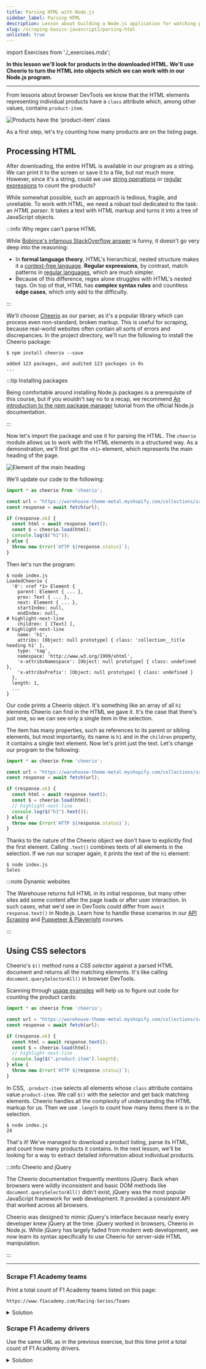 ```yaml
---
title: Parsing HTML with Node.js
sidebar_label: Parsing HTML
description: Lesson about building a Node.js application for watching prices. Using the Cheerio library to parse HTML code of a product listing page.
slug: /scraping-basics-javascript2/parsing-html
unlisted: true
---
```


import Exercises from './_exercises.mdx';

**In this lesson we'll look for products in the downloaded HTML. We'll use Cheerio to turn the HTML into objects which we can work with in our Node.js program.**

---

From lessons about browser DevTools we know that the HTML elements representing individual products have a `class` attribute which, among other values, contains `product-item`.

![Products have the ‘product-item’ class](./images/product-item.png)

As a first step, let's try counting how many products are on the listing page.

## Processing HTML

After downloading, the entire HTML is available in our program as a string. We can print it to the screen or save it to a file, but not much more. However, since it's a string, could we use [string operations](https://developer.mozilla.org/en-US/docs/Web/JavaScript/Reference/Global_Objects/String#instance_methods) or [regular expressions](https://developer.mozilla.org/en-US/docs/Web/JavaScript/Guide/Regular_expressions) to count the products?

While somewhat possible, such an approach is tedious, fragile, and unreliable. To work with HTML, we need a robust tool dedicated to the task: an _HTML parser_. It takes a text with HTML markup and turns it into a tree of JavaScript objects.

:::info Why regex can't parse HTML

While [Bobince's infamous StackOverflow answer](https://stackoverflow.com/a/1732454/325365) is funny, it doesn't go very deep into the reasoning:

- In **formal language theory**, HTML's hierarchical, nested structure makes it a [context-free language](https://en.wikipedia.org/wiki/Context-free_language). **Regular expressions**, by contrast, match patterns in [regular languages](https://en.wikipedia.org/wiki/Regular_language), which are much simpler.
- Because of this difference, regex alone struggles with HTML's nested tags. On top of that, HTML has **complex syntax rules** and countless **edge cases**, which only add to the difficulty.

:::

We'll choose [Cheerio](https://cheerio.js.org/) as our parser, as it's a popular library which can process even non-standard, broken markup. This is useful for scraping, because real-world websites often contain all sorts of errors and discrepancies. In the project directory, we'll run the following to install the Cheerio package:

```text
$ npm install cheerio --save

added 123 packages, and audited 123 packages in 0s
...
```

:::tip Installing packages

Being comfortable around installing Node.js packages is a prerequisite of this course, but if you wouldn't say no to a recap, we recommend [An introduction to the npm package manager](https://nodejs.org/en/learn/getting-started/an-introduction-to-the-npm-package-manager) tutorial from the official Node.js documentation.

:::

Now let's import the package and use it for parsing the HTML. The `cheerio` module allows us to work with the HTML elements in a structured way. As a demonstration, we'll first get the `<h1>` element, which represents the main heading of the page.

![Element of the main heading](./images/h1.png)

We'll update our code to the following:

```js
import * as cheerio from 'cheerio';

const url = "https://warehouse-theme-metal.myshopify.com/collections/sales";
const response = await fetch(url);

if (response.ok) {
  const html = await response.text();
  const $ = cheerio.load(html);
  console.log($("h1"));
} else {
  throw new Error(`HTTP ${response.status}`);
}
```

Then let's run the program:

```text
$ node index.js
LoadedCheerio {
  '0': <ref *1> Element {
    parent: Element { ... },
    prev: Text { ... },
    next: Element { ... },
    startIndex: null,
    endIndex: null,
# highlight-next-line
    children: [ [Text] ],
# highlight-next-line
    name: 'h1',
    attribs: [Object: null prototype] { class: 'collection__title heading h1' },
    type: 'tag',
    namespace: 'http://www.w3.org/1999/xhtml',
    'x-attribsNamespace': [Object: null prototype] { class: undefined },
    'x-attribsPrefix': [Object: null prototype] { class: undefined }
  },
  length: 1,
  ...
}
```

Our code prints a Cheerio object. It's something like an array of all `h1` elements Cheerio can find in the HTML we gave it. It's the case that there's just one, so we can see only a single item in the selection.

The item has many properties, such as references to its parent or sibling elements, but most importantly, its name is `h1` and in the `children` property, it contains a single text element. Now let's print just the text. Let's change our program to the following:

```js
import * as cheerio from 'cheerio';

const url = "https://warehouse-theme-metal.myshopify.com/collections/sales";
const response = await fetch(url);

if (response.ok) {
  const html = await response.text();
  const $ = cheerio.load(html);
  // highlight-next-line
  console.log($("h1").text());
} else {
  throw new Error(`HTTP ${response.status}`);
}
```

Thanks to the nature of the Cheerio object we don't have to explicitly find the first element. Calling `.text()` combines texts of all elements in the selection. If we run our scraper again, it prints the text of the `h1` element:

```text
$ node index.js
Sales
```

:::note Dynamic websites

The Warehouse returns full HTML in its initial response, but many other sites add some content after the page loads or after user interaction. In such cases, what we'd see in DevTools could differ from `await response.text()` in Node.js. Learn how to handle these scenarios in our [API Scraping](../api_scraping/index.md) and [Puppeteer & Playwright](../puppeteer_playwright/index.md) courses.

:::

## Using CSS selectors

Cheerio's `$()` method runs a _CSS selector_ against a parsed HTML document and returns all the matching elements. It's like calling `document.querySelectorAll()` in browser DevTools.

Scanning through [usage examples](https://cheerio.js.org/docs/basics/selecting) will help us to figure out code for counting the product cards:

```js
import * as cheerio from 'cheerio';

const url = "https://warehouse-theme-metal.myshopify.com/collections/sales";
const response = await fetch(url);

if (response.ok) {
  const html = await response.text();
  const $ = cheerio.load(html);
  // highlight-next-line
  console.log($(".product-item").length);
} else {
  throw new Error(`HTTP ${response.status}`);
}
```

In CSS, `.product-item` selects all elements whose `class` attribute contains value `product-item`. We call `$()` with the selector and get back matching elements. Cheerio handles all the complexity of understanding the HTML markup for us. Then we use `.length` to count how many items there is in the selection.

```text
$ node index.js
24
```

That's it! We've managed to download a product listing, parse its HTML, and count how many products it contains. In the next lesson, we'll be looking for a way to extract detailed information about individual products.

:::info Cheerio and jQuery

The Cheerio documentation frequently mentions jQuery. Back when browsers were wildly inconsistent and basic DOM methods like `document.querySelectorAll()` didn't exist, jQuery was the most popular JavaScript framework for web development. It provided a consistent API that worked across all browsers.

Cheerio was designed to mimic jQuery's interface because nearly every developer knew jQuery at the time. jQuery worked in browsers, Cheerio in Node.js. While jQuery has largely faded from modern web development, we now learn its syntax specifically to use Cheerio for server-side HTML manipulation.

:::

---

<Exercises />

### Scrape F1 Academy teams

Print a total count of F1 Academy teams listed on this page:

```text
https://www.f1academy.com/Racing-Series/Teams
```

<details>
  <summary>Solution</summary>

  ```js
  import * as cheerio from 'cheerio';

  const url = "https://www.f1academy.com/Racing-Series/Teams";
  const response = await fetch(url);

  if (response.ok) {
    const html = await response.text();
    const $ = cheerio.load(html);
    console.log($(".teams-driver-item").length);
  } else {
    throw new Error(`HTTP ${response.status}`);
  }
  ```

</details>

### Scrape F1 Academy drivers

Use the same URL as in the previous exercise, but this time print a total count of F1 Academy drivers.

<details>
  <summary>Solution</summary>

  ```js
  import * as cheerio from 'cheerio';

  const url = "https://www.f1academy.com/Racing-Series/Teams";
  const response = await fetch(url);

  if (response.ok) {
    const html = await response.text();
    const $ = cheerio.load(html);
    console.log($(".driver").length);
  } else {
    throw new Error(`HTTP ${response.status}`);
  }
  ```

</details>

